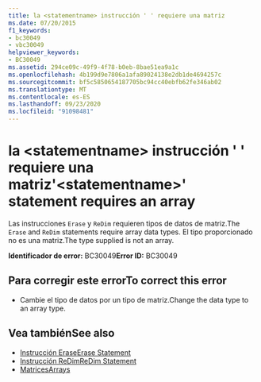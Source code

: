 ```yaml
---
title: la <statementname> instrucción ' ' requiere una matriz
ms.date: 07/20/2015
f1_keywords:
- bc30049
- vbc30049
helpviewer_keywords:
- BC30049
ms.assetid: 294ce09c-49f9-4f78-b0eb-8bae51ea9a1c
ms.openlocfilehash: 4b199d9e7806a1afa89024138e2db1de4694257c
ms.sourcegitcommit: bf5c5850654187705bc94cc40ebfb62fe346ab02
ms.translationtype: MT
ms.contentlocale: es-ES
ms.lasthandoff: 09/23/2020
ms.locfileid: "91098481"
---
```

# <a name="statementname-statement-requires-an-array"></a><span data-ttu-id="9bffe-102">la \<statementname> instrucción ' ' requiere una matriz</span><span class="sxs-lookup"><span data-stu-id="9bffe-102">'\<statementname>' statement requires an array</span></span>

<span data-ttu-id="9bffe-103">Las instrucciones `Erase` y `ReDim` requieren tipos de datos de matriz.</span><span class="sxs-lookup"><span data-stu-id="9bffe-103">The `Erase` and `ReDim` statements require array data types.</span></span> <span data-ttu-id="9bffe-104">El tipo proporcionado no es una matriz.</span><span class="sxs-lookup"><span data-stu-id="9bffe-104">The type supplied is not an array.</span></span>  
  
 <span data-ttu-id="9bffe-105">**Identificador de error:** BC30049</span><span class="sxs-lookup"><span data-stu-id="9bffe-105">**Error ID:** BC30049</span></span>  
  
## <a name="to-correct-this-error"></a><span data-ttu-id="9bffe-106">Para corregir este error</span><span class="sxs-lookup"><span data-stu-id="9bffe-106">To correct this error</span></span>  
  
- <span data-ttu-id="9bffe-107">Cambie el tipo de datos por un tipo de matriz.</span><span class="sxs-lookup"><span data-stu-id="9bffe-107">Change the data type to an array type.</span></span>  
  
## <a name="see-also"></a><span data-ttu-id="9bffe-108">Vea también</span><span class="sxs-lookup"><span data-stu-id="9bffe-108">See also</span></span>

- [<span data-ttu-id="9bffe-109">Instrucción Erase</span><span class="sxs-lookup"><span data-stu-id="9bffe-109">Erase Statement</span></span>](../language-reference/statements/erase-statement.md)
- [<span data-ttu-id="9bffe-110">Instrucción ReDim</span><span class="sxs-lookup"><span data-stu-id="9bffe-110">ReDim Statement</span></span>](../language-reference/statements/redim-statement.md)
- [<span data-ttu-id="9bffe-111">Matrices</span><span class="sxs-lookup"><span data-stu-id="9bffe-111">Arrays</span></span>](../programming-guide/language-features/arrays/index.md)
